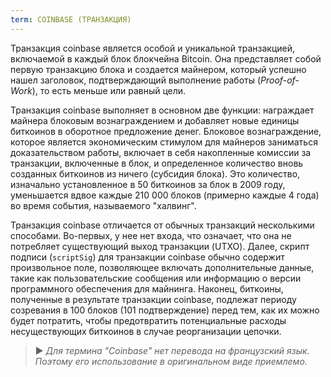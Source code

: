 ```yaml
---
term: COINBASE (ТРАНЗАКЦИЯ)
---
```


Транзакция coinbase является особой и уникальной транзакцией, включаемой в каждый блок блокчейна Bitcoin. Она представляет собой первую транзакцию блока и создается майнером, который успешно нашел заголовок, подтверждающий выполнение работы (*Proof-of-Work*), то есть меньше или равный цели.

Транзакция coinbase выполняет в основном две функции: награждает майнера блоковым вознаграждением и добавляет новые единицы биткоинов в оборотное предложение денег. Блоковое вознаграждение, которое является экономическим стимулом для майнеров заниматься доказательством работы, включает в себя накопленные комиссии за транзакции, включенные в блок, и определенное количество вновь созданных биткоинов из ничего (субсидия блока). Это количество, изначально установленное в 50 биткоинов за блок в 2009 году, уменьшается вдвое каждые 210 000 блоков (примерно каждые 4 года) во время события, называемого "халвинг".

Транзакция coinbase отличается от обычных транзакций несколькими способами. Во-первых, у нее нет входа, что означает, что она не потребляет существующий выход транзакции (UTXO). Далее, скрипт подписи (`scriptSig`) для транзакции coinbase обычно содержит произвольное поле, позволяющее включать дополнительные данные, такие как пользовательские сообщения или информацию о версии программного обеспечения для майнинга. Наконец, биткоины, полученные в результате транзакции coinbase, подлежат периоду созревания в 100 блоков (101 подтверждение) перед тем, как их можно будет потратить, чтобы предотвратить потенциальные расходы несуществующих биткоинов в случае реорганизации цепочки.

> ► *Для термина "Coinbase" нет перевода на французский язык. Поэтому его использование в оригинальном виде приемлемо.*